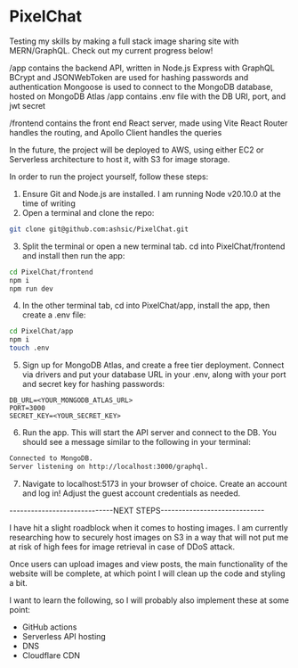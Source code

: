 # PixelChat
Testing my skills by making a full stack image sharing site with MERN/GraphQL. Check out my current progress below!

/app contains the backend API, written in Node.js Express with GraphQL
BCrypt and JSONWebToken are used for hashing passwords and authentication
Mongoose is used to connect to the MongoDB database, hosted on MongoDB Atlas
/app contains .env file with the DB URI, port, and jwt secret

/frontend contains the front end React server, made using Vite
React Router handles the routing, and Apollo Client handles the queries

In the future, the project will be deployed to AWS, using either 
EC2 or Serverless architecture to host it, with S3 for image storage.

In order to run the project yourself, follow these steps:

1. Ensure Git and Node.js are installed. I am running Node v20.10.0 at the time of writing
2. Open a terminal and clone the repo:
```bash
git clone git@github.com:ashsic/PixelChat.git
```
3. Split the terminal or open a new terminal tab. cd into PixelChat/frontend and install then run the app:
```bash
cd PixelChat/frontend
npm i
npm run dev
```
4. In the other terminal tab, cd into PixelChat/app, install the app, then create a .env file:
```bash
cd PixelChat/app
npm i
touch .env
```
5. Sign up for MongoDB Atlas, and create a free tier deployment. Connect via drivers and put your database URL in your .env, along with your port and secret key for hashing passwords:
```.env
DB_URL=<YOUR_MONGODB_ATLAS_URL>
PORT=3000
SECRET_KEY=<YOUR_SECRET_KEY>
```
6. Run the app. This will start the API server and connect to the DB. You should see a message similar to the following in your terminal:
```bash
Connected to MongoDB.
Server listening on http://localhost:3000/graphql.
```
7. Navigate to localhost:5173 in your browser of choice. Create an account and log in! Adjust the guest account credentials as needed.

-----------------------------NEXT STEPS-----------------------------

I have hit a slight roadblock when it comes to hosting images. I am currently researching how to securely host images
on S3 in a way that will not put me at risk of high fees for image retrieval in case of DDoS attack.

Once users can upload images and view posts, the main functionality of the website will be complete, at which point
I will clean up the code and styling a bit.

I want to learn the following, so I will probably also implement these at some point:
- GitHub actions
- Serverless API hosting
- DNS
- Cloudflare CDN
